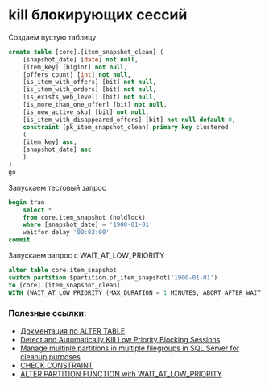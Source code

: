 # kill блокирующих сессий

Создаем пустую таблицу

```sql
create table [core].[item_snapshot_сlean] (
	[snapshot_date] [date] not null,
	[item_key] [bigint] not null,
	[offers_count] [int] not null,
	[is_item_with_offers] [bit] not null,
	[is_item_with_orders] [bit] not null,
	[is_exists_web_level] [bit] not null,
	[is_more_than_one_offer] [bit] not null,
	[is_new_active_sku] [bit] not null,
	[is_item_with_disappeared_offers] [bit] not null default 0,
	constraint [pk_item_snapshot_сlean] primary key clustered
	(
	[item_key] asc,
	[snapshot_date] asc
	)
)
go
```

Запускаем тестовый запрос

```sql
begin tran
    select * 
    from core.item_snapshot (holdlock)
    where [snapshot_date] = '1900-01-01'
    waitfor delay '00:02:00'
commit
```

Запускаем запрос с WAIT_AT_LOW_PRIORITY

```sql
alter table core.item_snapshot
switch partition $partition.pf_item_snapshot('1900-01-01')
to [core].[item_snapshot_сlean] 
WITH (WAIT_AT_LOW_PRIORITY (MAX_DURATION = 1 MINUTES, ABORT_AFTER_WAIT = BLOCKERS))
```



### Полезные ссылки:  

- [Докментация по ALTER TABLE](https://docs.microsoft.com/ru-ru/sql/t-sql/statements/alter-table-transact-sql?view=sql-server-ver15)  
- [Detect and Automatically Kill Low Priority Blocking Sessions](https://www.mssqltips.com/sqlservertip/3285/detect-and-automatically-kill-low-priority-blocking-sessions-in-sql-server/)  
- [Manage multiple partitions in multiple filegroups in SQL Server for cleanup purposes](https://www.mssqltips.com/sqlservertip/1580/manage-multiple-partitions-in-multiple-filegroups-in-sql-server-for-cleanup-purposes/)  
- [CHECK CONSTRAINT](https://habr.com/ru/company/infopulse/blog/263833/)  
- [ALTER PARTITION FUNCTION with WAIT_AT_LOW_PRIORITY](https://docs.microsoft.com/en-us/answers/questions/218043/alter-partition-function-with-wait-at-low-priority.html)  